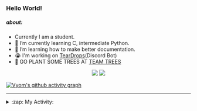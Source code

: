 ### Hello World!

##### about:
- Currently I am a student.
- 🌱 I’m currently learning C, intermediate Python.
- 🌱 I’m learning how to make better documentation.
- 😭 I'm working on [TearDrops](https://github.com/Vyvy-vi/TearDrops)(Discord Bot)
- 🌱 GO PLANT SOME TREES AT [TEAM TREES](https://teamtrees.org/)

<p align="center">
  <a href="https://twitter.com/Vyvy_viM"><img target="_blank" src="https://img.shields.io/badge/twitter%20@Vyvy_viM-0D95E8?style=for-the-badge&logo=twitter&logoColor=white"/></a> 
  <a href="https://vyvy-vi.github.io/portfolio"><img target="_blank" src="https://img.shields.io/badge/-I%27m_craving_for_open_source-green?style=for-the-badge&logo=github&logoColor=black"/></a> 
</p>

[![Vyom's github activity graph](https://activity-graph.herokuapp.com/graph?username=Vyvy-vi)](https://github.com/ashutosh00710/github-readme-activity-graph)

---
<details>
  <summary>:zap: My Activity:</summary>
  
<!--START_SECTION:waka-->
**I'm a Night 🦉** 

```text
🌞 Morning    42 commits     █░░░░░░░░░░░░░░░░░░░░░░░░   6.8% 
🌆 Daytime    131 commits    █████░░░░░░░░░░░░░░░░░░░░   21.2% 
🌃 Evening    233 commits    █████████░░░░░░░░░░░░░░░░   37.7% 
🌙 Night      212 commits    ████████░░░░░░░░░░░░░░░░░   34.3%

```
📅 **I'm Most Productive on Sunday** 

```text
Monday       66 commits     ██░░░░░░░░░░░░░░░░░░░░░░░   10.68% 
Tuesday      92 commits     ███░░░░░░░░░░░░░░░░░░░░░░   14.89% 
Wednesday    93 commits     ███░░░░░░░░░░░░░░░░░░░░░░   15.05% 
Thursday     82 commits     ███░░░░░░░░░░░░░░░░░░░░░░   13.27% 
Friday       44 commits     █░░░░░░░░░░░░░░░░░░░░░░░░   7.12% 
Saturday     89 commits     ███░░░░░░░░░░░░░░░░░░░░░░   14.4% 
Sunday       152 commits    ██████░░░░░░░░░░░░░░░░░░░   24.6%

```


📊 **This Week I Spent My Time On** 

```text
🔥 Editors: 
Vim                      5 hrs 29 mins       ███████████████████████░░   94.7% 
VS Code                  18 mins             █░░░░░░░░░░░░░░░░░░░░░░░░   5.3%

🐱‍💻 Projects: 
api                      5 hrs 9 mins        ██████████████████████░░░   88.97% 
heptagram-api            18 mins             █░░░░░░░░░░░░░░░░░░░░░░░░   5.3% 
crypto-price-bot         12 mins             █░░░░░░░░░░░░░░░░░░░░░░░░   3.54% 
Shepherd-bot             7 mins              ░░░░░░░░░░░░░░░░░░░░░░░░░   2.13% 
Unknown Project          0 secs              ░░░░░░░░░░░░░░░░░░░░░░░░░   0.06%

```


 Last Updated on 17/08/2021
<!--END_SECTION:waka-->
</details>
